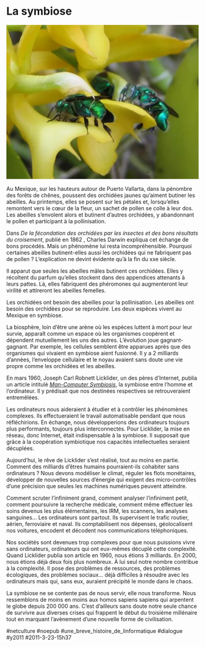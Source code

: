 # La symbiose

![](_i/orchid_bees1.webp)

Au Mexique, sur les hauteurs autour de Puerto Vallarta, dans la pénombre des forêts de chênes, poussent des orchidées jaunes qu’aiment butiner les abeilles. Au printemps, elles se posent sur les pétales et, lorsqu’elles remontent vers le cœur de la fleur, un sachet de pollen se colle à leur dos. Les abeilles s’envolent alors et butinent d’autres orchidées, y abandonnant le pollen et participant à la pollinisation.

Dans *De la fécondation des orchidées par les insectes et des bons résultats du croisement*, publié en 1862 , Charles Darwin expliqua cet échange de bons procédés. Mais un phénomène lui resta incompréhensible. Pourquoi certaines abeilles butinent-elles aussi les orchidées qui ne fabriquent pas de pollen ? L’explication ne devint évidente qu’à la fin du xxe siècle.

Il apparut que seules les abeilles mâles butinent ces orchidées. Elles y récoltent du parfum qu’elles stockent dans des appendices attenants à leurs pattes. Là, elles fabriquent des phéromones qui augmenteront leur virilité et attireront les abeilles femelles.

Les orchidées ont besoin des abeilles pour la pollinisation. Les abeilles ont besoin des orchidées pour se reproduire. Les deux espèces vivent au Mexique en symbiose.

La biosphère, loin d’être une arène où les espèces luttent à mort pour leur survie, apparaît comme un espace où les organismes coopèrent et dépendent mutuellement les uns des autres. L’évolution joue gagnant-gagnant. Par exemple, les cellules semblent être apparues après que des organismes qui vivaient en symbiose aient fusionné. Il y a 2 milliards d’années, l’enveloppe cellulaire et le noyau avaient sans doute une vie propre comme les orchidées et les abeilles.

En mars 1960, Joseph Carl Robnett Licklider, un des pères d’Internet, publia un article intitulé [*Man-Computer Symbiosis*](http://memex.org/licklider.pdf), la symbiose entre l’homme et l’ordinateur. Il y prédisait que nos destinées respectives se retrouveraient entremêlées.

Les ordinateurs nous aideraient à étudier et à contrôler les phénomènes complexes. Ils effectueraient le travail automatisable pendant que nous réfléchirions. En échange, nous développerions des ordinateurs toujours plus performants, toujours plus interconnectés. Pour Licklider, la mise en réseau, donc Internet, était indispensable à la symbiose. Il supposait que grâce à la coopération symbiotique nos capacités intellectuelles seraient décuplées.

Aujourd’hui, le rêve de Licklider s’est réalisé, tout au moins en partie. Comment des milliards d’êtres humains pourraient-ils cohabiter sans ordinateurs ? Nous devons modéliser le climat, réguler les flots monétaires, développer de nouvelles sources d’énergie qui exigent des micro-contrôles d’une précision que seules les machines numériques peuvent atteindre.

Comment scruter l’infiniment grand, comment analyser l’infiniment petit, comment poursuivre la recherche médicale, comment même effectuer les soins devenus les plus élémentaires, les IRM, les scanners, les analyses sanguines… Les ordinateurs sont partout. Ils supervisent le trafic routier, aérien, ferroviaire et naval. Ils comptabilisent nos dépenses, géolocalisent nos voitures, encodent et décodent nos communications téléphoniques.

Nos sociétés sont devenues trop complexes pour que nous puissions vivre sans ordinateurs, ordinateurs qui ont eux-mêmes décuplé cette complexité. Quand Licklider publia son article en 1960, nous étions 3 milliards. En 2000, nous étions déjà deux fois plus nombreux. À lui seul notre nombre contribue à la complexité. Il pose des problèmes de ressources, des problèmes écologiques, des problèmes sociaux… déjà difficiles à résoudre avec les ordinateurs mais qui, sans eux, auraient précipité le monde dans le chaos.

La symbiose ne se contente pas de nous servir, elle nous transforme. Nous ressemblons de moins en moins aux homos sapiens sapiens qui arpentent le globe depuis 200 000 ans. C’est d’ailleurs sans doute notre seule chance de survivre aux diverses crises qui frappent le début du troisième millénaire tout en marquant l’avènement d’une nouvelle forme de civilisation.

#netculture #noepub #une_breve_histoire_de_linformatique #dialogue #y2011 #2011-3-23-15h37
